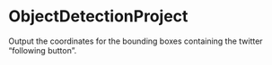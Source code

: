 # ObjectDetectionProject
Output the coordinates for the bounding boxes containing the twitter “following button”.

